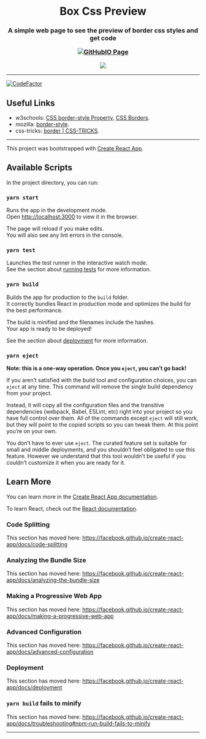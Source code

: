 <h1 align="center">
Box Css Preview


</h1>
<h3 align="center">
A simple web page to see the preview of border css styles and get code

[![GitHubIO Page](https://img.shields.io/static/v1?label=GitHub&message=IO&color=black&style=flat-square&logo=github)](https://mateusfg7.github.io/box-css-preview/)

<img src="https://i.imgur.com/1y4GCFW.png"/>

</h3>

---

[![CodeFactor](https://www.codefactor.io/repository/github/mateusfg7/box-css-preview/badge)](https://www.codefactor.io/repository/github/mateusfg7/box-css-preview)

## Useful Links

- w3schools: [CSS border-style Property](https://www.w3schools.com/CSSref/pr_border-style.asp), [CSS Borders](https://www.w3schools.com/css/css_border.asp).
- mozilla: [border-style](https://developer.mozilla.org/en-US/docs/Web/CSS/border-style).
- css-tricks: [border | CSS-TRICKS](https://css-tricks.com/almanac/properties/b/border/).

---

This project was bootstrapped with [Create React App](https://github.com/facebook/create-react-app).

## Available Scripts

In the project directory, you can run:

### `yarn start`

Runs the app in the development mode.<br />
Open [http://localhost:3000](http://localhost:3000) to view it in the browser.

The page will reload if you make edits.<br />
You will also see any lint errors in the console.

### `yarn test`

Launches the test runner in the interactive watch mode.<br />
See the section about [running tests](https://facebook.github.io/create-react-app/docs/running-tests) for more information.

### `yarn build`

Builds the app for production to the `build` folder.<br />
It correctly bundles React in production mode and optimizes the build for the best performance.

The build is minified and the filenames include the hashes.<br />
Your app is ready to be deployed!

See the section about [deployment](https://facebook.github.io/create-react-app/docs/deployment) for more information.

### `yarn eject`

**Note: this is a one-way operation. Once you `eject`, you can’t go back!**

If you aren’t satisfied with the build tool and configuration choices, you can `eject` at any time. This command will remove the single build dependency from your project.

Instead, it will copy all the configuration files and the transitive dependencies (webpack, Babel, ESLint, etc) right into your project so you have full control over them. All of the commands except `eject` will still work, but they will point to the copied scripts so you can tweak them. At this point you’re on your own.

You don’t have to ever use `eject`. The curated feature set is suitable for small and middle deployments, and you shouldn’t feel obligated to use this feature. However we understand that this tool wouldn’t be useful if you couldn’t customize it when you are ready for it.

## Learn More

You can learn more in the [Create React App documentation](https://facebook.github.io/create-react-app/docs/getting-started).

To learn React, check out the [React documentation](https://reactjs.org/).

### Code Splitting

This section has moved here: https://facebook.github.io/create-react-app/docs/code-splitting

### Analyzing the Bundle Size

This section has moved here: https://facebook.github.io/create-react-app/docs/analyzing-the-bundle-size

### Making a Progressive Web App

This section has moved here: https://facebook.github.io/create-react-app/docs/making-a-progressive-web-app

### Advanced Configuration

This section has moved here: https://facebook.github.io/create-react-app/docs/advanced-configuration

### Deployment

This section has moved here: https://facebook.github.io/create-react-app/docs/deployment

### `yarn build` fails to minify

This section has moved here: https://facebook.github.io/create-react-app/docs/troubleshooting#npm-run-build-fails-to-minify

---